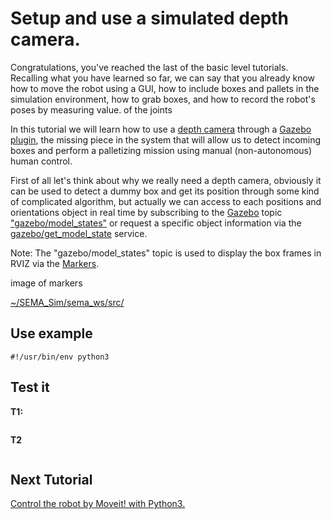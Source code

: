 # Setup and use a simulated depth camera.
Congratulations, you've reached the last of the basic level tutorials. Recalling what you have learned so far, we can say that you already know how to move the robot using a GUI, how to include boxes and pallets in the simulation environment, how to grab boxes, and how to record the robot's poses by measuring value. of the joints

In this tutorial we will learn how to use a [depth camera](https://thesweetcamera.com/what-is-depth-camera/) through a [Gazebo plugin](https://classic.gazebosim.org/tutorials?tut=ros_gzplugins), the missing piece in the system that will allow us to detect incoming boxes and perform a palletizing mission using manual (non-autonomous) human control.

First of all let's think about why we really need a depth camera, obviously it can be used to detect a dummy box and get its position through some kind of complicated algorithm, but actually we can access to each positions and orientations object in real time by subscribing to the [Gazebo](http://wiki.ros.org/gazebo) topic ["gazebo/model_states"](http://docs.ros.org/en/api/gazebo_msgs/html/msg/ModelStates.html) or request a specific object information via the [gazebo/get_model_state](http://docs.ros.org/en/api/gazebo_msgs/html/srv/GetModelState.html) service.

Note: The "gazebo/model_states" topic is used to display the box frames in RVIZ via the [Markers](http://wiki.ros.org/rviz/DisplayTypes/Marker).

image of markers


[~/SEMA_Sim/sema_ws/src/]()

## Use example

```
#!/usr/bin/env python3
```

## Test it
**T1:**
```

```
**T2**
```

```

## Next Tutorial 
[Control the robot by Moveit! with Python3.](https://github.com/MonkyDCristian/SEMA_Sim/blob/ROS-focus-develop/documentation/moveit.md)
